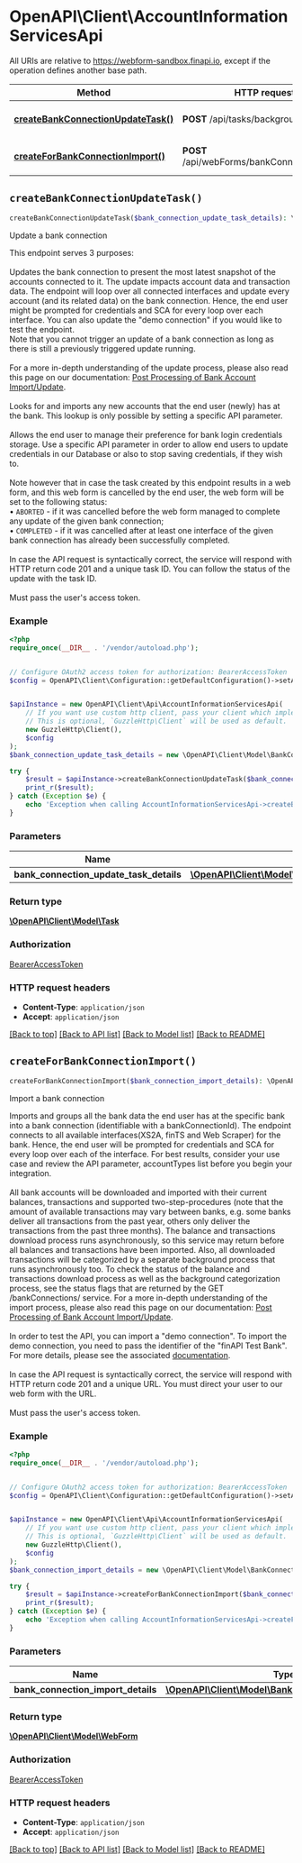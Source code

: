 # OpenAPI\Client\AccountInformationServicesApi

All URIs are relative to https://webform-sandbox.finapi.io, except if the operation defines another base path.

| Method | HTTP request | Description |
| ------------- | ------------- | ------------- |
| [**createBankConnectionUpdateTask()**](AccountInformationServicesApi.md#createBankConnectionUpdateTask) | **POST** /api/tasks/backgroundUpdate | Update a bank connection |
| [**createForBankConnectionImport()**](AccountInformationServicesApi.md#createForBankConnectionImport) | **POST** /api/webForms/bankConnectionImport | Import a bank connection |


## `createBankConnectionUpdateTask()`

```php
createBankConnectionUpdateTask($bank_connection_update_task_details): \OpenAPI\Client\Model\Task
```

Update a bank connection

This endpoint serves 3 purposes:<br/><br/>Updates the bank connection to present the most latest snapshot of the accounts connected to it. The update impacts account data and transaction data. The endpoint will loop over all connected interfaces and update every account (and its related data) on the bank connection. Hence, the end user might be prompted for credentials and SCA for every loop over each interface. You can also update the \"demo connection\" if you would like to test the endpoint.<br/>Note that you cannot trigger an update of a bank connection as long as there is still a previously triggered update running.<br/><br/>For a more in-depth understanding of the update process, please also read this page on our documentation: <a target='_blank' href='https://documentation.finapi.io/access/Post-Processing-of-Bank-Account-Import%2FUpdate.2766405656.html'>Post Processing of Bank Account Import/Update</a>.<br/><br/>Looks for and imports any new accounts that the end user (newly) has at the bank. This lookup is only possible by setting a specific API parameter.<br/><br/>Allows the end user to manage their preference for bank login credentials storage. Use a specific API parameter in order to allow end users to update credentials in our Database or also to stop saving credentials, if they wish to.<br/><br/>Note however that in case the task created by this endpoint results in a web form, and this web form is cancelled by the end user, the web form will be set to the following status:<br/>&bull; <code>ABORTED</code> - if it was cancelled before the web form managed to complete any update of the given bank connection;<br/>&bull; <code>COMPLETED</code> - if it was cancelled after at least one interface of the given bank connection has already been successfully completed.<br/><br/>In case the API request is syntactically correct, the service will respond with HTTP return code 201 and a unique task ID. You can follow the status of the update with the task ID.<br/><br/>Must pass the user's access token.

### Example

```php
<?php
require_once(__DIR__ . '/vendor/autoload.php');


// Configure OAuth2 access token for authorization: BearerAccessToken
$config = OpenAPI\Client\Configuration::getDefaultConfiguration()->setAccessToken('YOUR_ACCESS_TOKEN');


$apiInstance = new OpenAPI\Client\Api\AccountInformationServicesApi(
    // If you want use custom http client, pass your client which implements `GuzzleHttp\ClientInterface`.
    // This is optional, `GuzzleHttp\Client` will be used as default.
    new GuzzleHttp\Client(),
    $config
);
$bank_connection_update_task_details = new \OpenAPI\Client\Model\BankConnectionUpdateTaskDetails(); // \OpenAPI\Client\Model\BankConnectionUpdateTaskDetails

try {
    $result = $apiInstance->createBankConnectionUpdateTask($bank_connection_update_task_details);
    print_r($result);
} catch (Exception $e) {
    echo 'Exception when calling AccountInformationServicesApi->createBankConnectionUpdateTask: ', $e->getMessage(), PHP_EOL;
}
```

### Parameters

| Name | Type | Description  | Notes |
| ------------- | ------------- | ------------- | ------------- |
| **bank_connection_update_task_details** | [**\OpenAPI\Client\Model\BankConnectionUpdateTaskDetails**](../Model/BankConnectionUpdateTaskDetails.md)|  | |

### Return type

[**\OpenAPI\Client\Model\Task**](../Model/Task.md)

### Authorization

[BearerAccessToken](../../README.md#BearerAccessToken)

### HTTP request headers

- **Content-Type**: `application/json`
- **Accept**: `application/json`

[[Back to top]](#) [[Back to API list]](../../README.md#endpoints)
[[Back to Model list]](../../README.md#models)
[[Back to README]](../../README.md)

## `createForBankConnectionImport()`

```php
createForBankConnectionImport($bank_connection_import_details): \OpenAPI\Client\Model\WebForm
```

Import a bank connection

Imports and groups all the bank data the end user has at the specific bank into a bank connection (identifiable with a bankConnectionId). The endpoint connects to all available interfaces(XS2A, finTS and Web Scraper) for the bank. Hence, the end user will be prompted for credentials and SCA for every loop over each of the interface. For best results, consider your use case and review the API parameter, accountTypes list before you begin your integration.<br/><br/>All bank accounts will be downloaded and imported with their current balances, transactions and supported two-step-procedures (note that the amount of available transactions may vary between banks, e.g. some banks deliver all transactions from the past year, others only deliver the transactions from the past three months). The balance and transactions download process runs asynchronously, so this service may return before all balances and transactions have been imported. Also, all downloaded transactions will be categorized by a separate background process that runs asynchronously too. To check the status of the balance and transactions download process as well as the background categorization process, see the status flags that are returned by the GET /bankConnections/ service. For a more in-depth understanding of the import process, please also read this page on our documentation: <a target='_blank' href='https://documentation.finapi.io/access/Post-Processing-of-Bank-Account-Import%2FUpdate.2766405656.html'>Post Processing of Bank Account Import/Update</a>.<br/><br/>In order to test the API, you can import a \"demo connection\". To import the demo connection, you need to pass the identifier of the \"finAPI Test Bank\". For more details, please see the associated <a target='_blank' href='https://documentation.finapi.io/access/finAPI-Test-Banks.2556264541.html'>documentation</a>.<br/><br/>In case the API request is syntactically correct, the service will respond with HTTP return code 201 and a unique URL. You must direct your user to our web form with the URL.<br/><br/>Must pass the user's access token.

### Example

```php
<?php
require_once(__DIR__ . '/vendor/autoload.php');


// Configure OAuth2 access token for authorization: BearerAccessToken
$config = OpenAPI\Client\Configuration::getDefaultConfiguration()->setAccessToken('YOUR_ACCESS_TOKEN');


$apiInstance = new OpenAPI\Client\Api\AccountInformationServicesApi(
    // If you want use custom http client, pass your client which implements `GuzzleHttp\ClientInterface`.
    // This is optional, `GuzzleHttp\Client` will be used as default.
    new GuzzleHttp\Client(),
    $config
);
$bank_connection_import_details = new \OpenAPI\Client\Model\BankConnectionImportDetails(); // \OpenAPI\Client\Model\BankConnectionImportDetails

try {
    $result = $apiInstance->createForBankConnectionImport($bank_connection_import_details);
    print_r($result);
} catch (Exception $e) {
    echo 'Exception when calling AccountInformationServicesApi->createForBankConnectionImport: ', $e->getMessage(), PHP_EOL;
}
```

### Parameters

| Name | Type | Description  | Notes |
| ------------- | ------------- | ------------- | ------------- |
| **bank_connection_import_details** | [**\OpenAPI\Client\Model\BankConnectionImportDetails**](../Model/BankConnectionImportDetails.md)|  | |

### Return type

[**\OpenAPI\Client\Model\WebForm**](../Model/WebForm.md)

### Authorization

[BearerAccessToken](../../README.md#BearerAccessToken)

### HTTP request headers

- **Content-Type**: `application/json`
- **Accept**: `application/json`

[[Back to top]](#) [[Back to API list]](../../README.md#endpoints)
[[Back to Model list]](../../README.md#models)
[[Back to README]](../../README.md)
